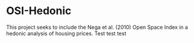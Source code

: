 OSI-Hedonic
===========

This project seeks to include the Nega et al. (2010) Open Space Index in a hedonic analysis of housing prices.
Test test test